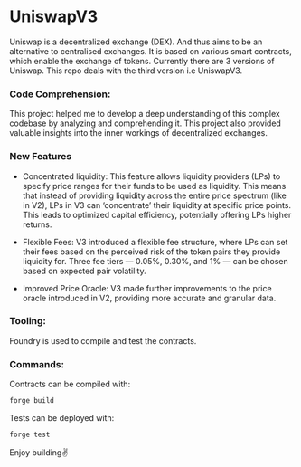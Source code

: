 # UniswapV3

Uniswap is a decentralized exchange (DEX). And thus aims to be an alternative to centralised exchanges. It is based on various smart contracts, which enable the exchange of tokens. Currently there are 3 versions of Uniswap. This repo deals with the third version i.e UniswapV3.

### Code Comprehension: 

This project helped me to develop a deep understanding of this complex codebase by analyzing and comprehending it. This project also provided valuable insights into the inner workings of decentralized exchanges.

### New Features

- Concentrated liquidity: This feature allows liquidity providers (LPs) to specify price ranges for their funds to be used as liquidity. This means that instead of providing liquidity across the entire price spectrum (like in V2), LPs in V3 can ‘concentrate’ their liquidity at specific price points. This leads to optimized capital efficiency, potentially offering LPs higher returns.

- Flexible Fees: V3 introduced a flexible fee structure, where LPs can set their fees based on the perceived risk of the token pairs they provide liquidity for. Three fee tiers — 0.05%, 0.30%, and 1% — can be chosen based on expected pair volatility.

- Improved Price Oracle: V3 made further improvements to the price oracle introduced in V2, providing more accurate and granular data.


### Tooling:

Foundry is used to compile and test the contracts.

### Commands:

Contracts can be compiled with:
```bash
forge build
```

Tests can be deployed with:
```bash
forge test
```

Enjoy building✌️
